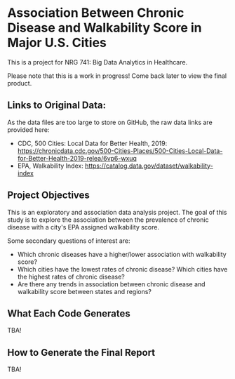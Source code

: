 # Association Between Chronic Disease and Walkability Score in Major U.S. Cities

This is a project for NRG 741: Big Data Analytics in Healthcare.

Please note that this is a work in progress! Come back later to view the final product. 

## Links to Original Data:

As the data files are too large to store on GitHub, the raw data links are provided here:

* CDC, 500 Cities: Local Data for Better Health, 2019: https://chronicdata.cdc.gov/500-Cities-Places/500-Cities-Local-Data-for-Better-Health-2019-relea/6vp6-wxuq
* EPA, Walkability Index: https://catalog.data.gov/dataset/walkability-index 

## Project Objectives

This is an exploratory and association data analysis project. The goal of this study is to explore the association between the prevalence of chronic disease with a city's EPA assigned walkability score.

Some secondary questions of interest are:
 
* Which chronic diseases have a higher/lower association with walkability score?
* Which cities have the lowest rates of chronic disease? Which cities have the highest rates of chronic disease?
* Are there any trends in association between chronic disease and walkability score between states and regions?


## What Each Code Generates

TBA! 

## How to Generate the Final Report

TBA! 

